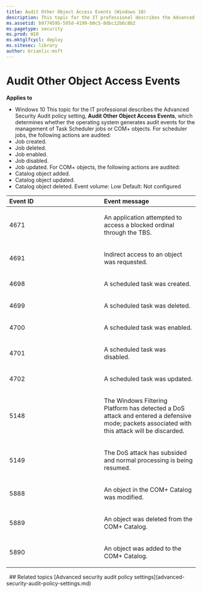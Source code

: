 ```yaml
---
title: Audit Other Object Access Events (Windows 10)
description: This topic for the IT professional describes the Advanced Security Audit policy setting, Audit Other Object Access Events, which determines whether the operating system generates audit events for the management of Task Scheduler jobs or COM+ objects.
ms.assetid: b9774595-595d-4199-b0c5-8dbc12b6c8b2
ms.pagetype: security
ms.prod: W10
ms.mktglfcycl: deploy
ms.sitesec: library
author: brianlic-msft
---
```

# Audit Other Object Access Events
**Applies to**
-   Windows 10
This topic for the IT professional describes the Advanced Security Audit policy setting, **Audit Other Object Access Events**, which determines whether the operating system generates audit events for the management of Task Scheduler jobs or COM+ objects.
For scheduler jobs, the following actions are audited:
-   Job created.
-   Job deleted.
-   Job enabled.
-   Job disabled.
-   Job updated.
For COM+ objects, the following actions are audited:
-   Catalog object added.
-   Catalog object updated.
-   Catalog object deleted.
Event volume: Low
Default: Not configured
<table>
<colgroup>
<col width="50%" />
<col width="50%" />
</colgroup>
<thead>
<tr class="header">
<th align="left">Event ID</th>
<th align="left">Event message</th>
</tr>
</thead>
<tbody>
<tr class="odd">
<td align="left"><p>4671</p></td>
<td align="left"><p>An application attempted to access a blocked ordinal through the TBS.</p></td>
</tr>
<tr class="even">
<td align="left"><p>4691</p></td>
<td align="left"><p>Indirect access to an object was requested.</p></td>
</tr>
<tr class="odd">
<td align="left"><p>4698</p></td>
<td align="left"><p>A scheduled task was created.</p></td>
</tr>
<tr class="even">
<td align="left"><p>4699</p></td>
<td align="left"><p>A scheduled task was deleted.</p></td>
</tr>
<tr class="odd">
<td align="left"><p>4700</p></td>
<td align="left"><p>A scheduled task was enabled.</p></td>
</tr>
<tr class="even">
<td align="left"><p>4701</p></td>
<td align="left"><p>A scheduled task was disabled.</p></td>
</tr>
<tr class="odd">
<td align="left"><p>4702</p></td>
<td align="left"><p>A scheduled task was updated.</p></td>
</tr>
<tr class="even">
<td align="left"><p>5148</p></td>
<td align="left"><p>The Windows Filtering Platform has detected a DoS attack and entered a defensive mode; packets associated with this attack will be discarded.</p></td>
</tr>
<tr class="odd">
<td align="left"><p>5149</p></td>
<td align="left"><p>The DoS attack has subsided and normal processing is being resumed.</p></td>
</tr>
<tr class="even">
<td align="left"><p>5888</p></td>
<td align="left"><p>An object in the COM+ Catalog was modified.</p></td>
</tr>
<tr class="odd">
<td align="left"><p>5889</p></td>
<td align="left"><p>An object was deleted from the COM+ Catalog.</p></td>
</tr>
<tr class="even">
<td align="left"><p>5890</p></td>
<td align="left"><p>An object was added to the COM+ Catalog.</p></td>
</tr>
</tbody>
</table>
 
## Related topics
[Advanced security audit policy settings](advanced-security-audit-policy-settings.md)
 
 
